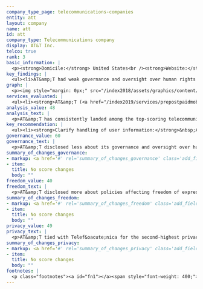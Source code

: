 ```yaml
---
company_type_page: telecommunications-companies
entity: att
layout: company
name: att
id: att
company_type: Telecommunications company
display: AT&T Inc.
telco: true
rank: 3
basic_information: | 
  <p><strong>Domicile:</strong> United States<br /><strong>Website:</strong> <a href="http://www.att.com">www.att.com</a><br /><strong>Download company report:</strong> <a href="/index2019/assets/static/download/ATT2019">English</a>&nbsp;</p>
key_findings: | 
  <ul><li>AT&amp;T had weak governance and oversight over human rights issues and ranked third among telecommunications companies, disclosing less about policies affecting privacy and freedom of expression than Telef&oacute;nica and Vodafone.</li><li>It had especially unclear disclosure of its network management policies, and offered zero-rating programs that undermine net neutrality.</li><li>AT&amp;T had relatively strong disclosure of policies affecting privacy but still did not disclose enough about its handling of user information.</li></ul>
graph: | 
  <p><img style="margin: 0px;" src="/index2018/assets/graphics/content/scores_company15.png" /></p>
services_evaluated: | 
  <ul><li><strong>AT&amp;T (<a href="/index2019/services/prepostpaidmobile/">Prepaid mobile</a>)</strong></li><li><strong>AT&amp;T (<a href="/index2019/services/prepostpaidmobile/">Postpaid mobile</a>)</strong></li><li><strong>AT&amp;T (<a href="/index2019/services/fixedbroadband/">Fixed-line broadband</a>)</strong></li></ul>
analysis_value: 48
analysis_text: | 
  <p>AT&amp;T has consistently landed among the top-scoring telecommunications companies in the RDR Index, but dropped to third place in this year&rsquo;s ranking, after Telef&oacute;nica and Vodafone.<a href="#fn1"><sup><strong>1</strong></sup></a> AT&amp;T is not a member of the Global Network Initiative (GNI)&mdash;the company did not join the multi-stakeholder organization in 2017 when many of its European telecommunications peers did&mdash;and has since lagged behind many GNI-member companies in key areas.<a href="#fn2"><sup><strong>2</strong></sup></a> It had weak governance and oversight over human rights issues as compared to GNI members. The company also fell short of disclosing policies affecting freedom of expression. Notably, AT&amp;T&rsquo;s network management policies and commitments were unclear: it committed to not prioritize certain types of network traffic over others, but also offered zero rating programs, a form of network discrimination which undermines net neutrality in practice.<a href="#fn3"><sup><strong>3</strong></sup></a> While it had relatively strong disclosure of policies affecting user privacy, it could be far more transparent about data collection, sharing, and retention policies and practices.<br /><br /></p><hr /><p><br /><strong>AT&amp;T Inc.</strong> provides telecommunications services in the United States and in Mexico, offering data and voice services to approximately 170 million wireless subscribers.<a href="#fn4"><sup><strong>4</strong></sup></a></p><p><strong>Market cap:</strong> USD 232.7 billion<a href="#fn5"><sup><strong>5</strong></sup></a><br /><strong>NYSE:</strong> T</p>
key_recommendation: | 
  <ul><li><strong>Clarify handling of user information:</strong>&nbsp;AT&amp;T should clarify what types of user information it collects, shares, and retains, and for what purposes.</li><li><strong>Commit to net neutrality in practice:</strong> AT&amp;T should affirm its commitment to upholding net neutrality principles by refraining from engaging in paid prioritization of traffic, including offering zero rating programs&mdash;a form of network discrimination that undermines net neutrality in practice.</li><li><strong>Clearly communicate security practices:</strong>&nbsp;AT&amp;T should clearly inform users about its policies for responding to data breaches.</li></ul>
governance_value: 60
governance_text: | 
  <p>AT&amp;T disclosed less about its governance and oversight over human rights issues than Telef&oacute;nica, Vodafone, Orange, and Telenor. It published a formal human rights policy that clearly articulates the company&rsquo;s commitment to upholding users&rsquo; freedom of expression and privacy rights (G1), but disclosed almost nothing about its human rights due diligence efforts that would enable the company to anticipate and mitigate harms (G4). AT&amp;T failed to disclose if it conducts risk assessments on existing products and services, its terms of service enforcement, or its use of automated decision-making and targeted advertising (G4). It also disclosed little evidence of stakeholder engagement on digital and human rights issues (G5). Like most companies in this Index, AT&amp;T failed to disclose much information about its grievance and remedy mechanisms for users to lodge complaints when they feel their freedom of expression or privacy has been violated by the company (G6).</p>
summary_of_changes_governance:
- markup: <a href='#' rel='summary_of_changes_governance' class='add_fieldset dashicons-before dashicons-plus'><span>Add fieldset</span></a>
- item:
  title: No score changes
  body: ""
freedom_value: 40
freedom_text: | 
  <p>AT&amp;T disclosed more about policies affecting freedom of expression than most other telecommunications companies evaluated, apart from Telef&oacute;nica and Vodafone&mdash;but still lacked transparency in key areas. It disclosed little to no information about actions it took to block content or restrict user accounts, either as a result of breaches to the company&rsquo;s own rules (F4) or from government or other types of third-party requests (F6, F7). While AT&amp;T was among only three telecommunications companies in the RDR Index to report any data about compliance with government demands (F6), it could be more transparent with users in this area. It also disclosed nothing about private requests to block content or deactivate accounts (F7).</p><p>The company&rsquo;s network management policies and practices were also unclear (F9). Following the repeal of the FCC&rsquo;s Open Internet Order in late 2017, AT&amp;T announced plans to move forward with paid prioritization for certain types of traffic&mdash;which directly undermines net neutrality&mdash;but also claimed it &ldquo;was not interested in creating fast lanes and slow lanes.&rdquo;<a href="#fn6"><sup><strong>6</strong></sup></a> In its public disclosure evaluated for the RDR Index, AT&amp;T committed to not prioritize certain types of network traffic over others, but at the same time offered a zero rating program, a form of network discrimination which undermines net neutrality in practice (F9). The company also disclosed almost nothing about its policies for handling government demands to shut down a network, although it did clarify that it would report the number of government requests to shut down its networks if it received such requests (F10).</p>
summary_of_changes_freedom:
- markup: <a href='#' rel='summary_of_changes_freedom' class='add_fieldset dashicons-before dashicons-plus'><span>Add fieldset</span></a>
- item:
  title: No score changes
  body: ""
privacy_value: 49
privacy_text: | 
  <p>AT&amp;T tied with Telef&oacute;nica for the second-highest privacy score after Deutsche Telekom. The company revealed more than all of its peers about its handling of government requests for user information (P10, P11) but lacked disclosure of its handling of user information (P3-P8). It revealed more about what types of user information it collects (P3), than about what it shares with whom (P4) and why (P5)&mdash;and revealed almost nothing about its data retention policies (P6). Like all telecommunications companies, AT&amp;T failed to indicate if it notifies users about government or other types of third-party requests for their information (P12). It also did not divulge the exact number of requests received for user data under Foreign Intelligence Surveillance Act (FISA) requests or National Security Letters (NSLs), or the actions it took in response to these requests, since it is prohibited by law from doing so.<a href="#fn7"><sup><strong>7</strong></sup></a></p><p>AT&amp;T was one of the few telecommunications companies to fully disclose its policies for securing user data (P13), and that it has a bug bounty program to help identify and remedy security vulnerabilities (P14). But the company lacked clarity about its policies for handling data breaches (P15).</p>
summary_of_changes_privacy:
- markup: <a href='#' rel='summary_of_changes_privacy' class='add_fieldset dashicons-before dashicons-plus'><span>Add fieldset</span></a>
- item:
  title: No score changes
  body: ""
footnotes: | 
  <p class="footnotes"><a id="fn1"></a><span style="font-weight: 400;">[1]</span> For AT&amp;T&rsquo;s performance in the 2018 Index, see: <a href="/index2018/companies/att">rankingdigitalrights.org/index2018/companies/att</a>&nbsp;</p><p class="footnotes"><a id="fn2"></a><span style="font-weight: 400;">[2]</span> The research period for the 2019 Index ran from January 13, 2018 to February 8, 2019. Policies that came into effect after February 8, 2019 were not evaluated in this Index.</p><p class="footnotes"><a id="fn3"></a><span style="font-weight: 400;">[3]</span> Sponsored Data, AT&amp;T, <a href="https://www.att.com/att/sponsoreddata/en/index.html">www.att.com/att/sponsoreddata/en/index.html</a>&nbsp;</p><p class="footnotes"><a id="fn4"></a><span style="font-weight: 400;">[4]</span> &ldquo;3Q 2018 AT&amp;T by the Numbers&rdquo; (AT&amp;T, 2018), <a href="https://www.att.com/Common/about_us/pdf/att_btn.pdf">www.att.com/Common/about_us/pdf/att_btn.pdf</a>&nbsp;</p><p class="footnotes"><a id="fn5"></a><span style="font-weight: 400;">[5]</span> Bloomberg Markets, Accessed April 18, 2019, <a href="https://www.bloomberg.com/quote/T:US">www.bloomberg.com/quote/T:US</a>&nbsp;</p><p class="footnotes"><a id="fn6"></a><span style="font-weight: 400;">[6]</span> Bob Quinn, &ldquo;Let&rsquo;s Take Action and Enact a Federal Consumer Bill of Rights,&rdquo; February 27, 2018,&nbsp;<a href="https://www.attpublicpolicy.com/consumer-broadband/lets-take-action-and-enact-a-federal-consumer-bill-of-rights/">www.attpublicpolicy.com/consumer-broadband/lets-take-action-and-enact-a-federal-consumer-bill-of-rights/</a>&nbsp;</p><p class="footnotes"><a id="fn7"></a><span style="font-weight: 400;">[7]</span> &ldquo;USA FREEDOM Act of 2015,&rdquo; Pub. L. No. 114&ndash;23 (2015), <a href="https://www.congress.gov/bill/114th-congress/house-bill/2048">www.congress.gov/bill/114th-congress/house-bill/2048</a>&nbsp;</p>
---
```

